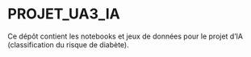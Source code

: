 # PROJET_UA3_IA

Ce dépôt contient les notebooks et jeux de données pour le projet d’IA (classification du risque de diabète).

